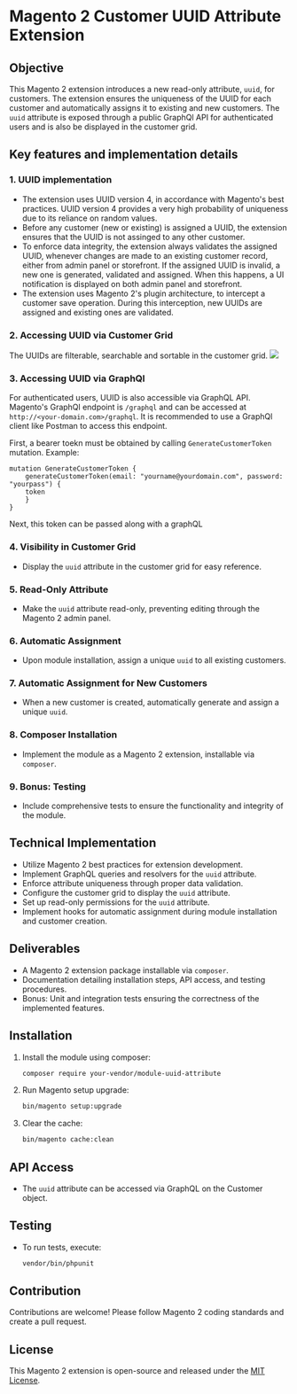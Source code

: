 # Magento 2 Customer UUID Attribute Extension

## Objective

This Magento 2 extension introduces a new read-only attribute, `uuid`, for customers. The extension ensures the uniqueness of the UUID for each customer and automatically assigns it to existing and new customers.
The `uuid` attribute is exposed through a public GraphQl API for authenticated users and is also be displayed in the customer grid.

## Key features and implementation details

### 1. UUID implementation

- The extension uses UUID version 4, in accordance with Magento's best practices. UUID version 4 provides a very high probability of uniqueness due to its reliance on random values.
- Before any customer (new or existing) is assigned a UUID, the extension ensures that the UUID is not assinged to any other customer.
- To enforce data integrity, the extension always validates the assigned UUID, whenever changes are made to an existing customer record, either from admin panel or storefront. If the assigned UUID is invalid, a new one is generated, validated and assigned. When this happens, a UI notification is displayed on both admin panel and storefront.
- The extension uses Magento 2's plugin architecture, to intercept a customer save operation. During this interception, new UUIDs are assigned and existing ones are validated.

### 2. Accessing UUID via Customer Grid
The UUIDs are filterable, searchable and sortable in the customer grid.
![](C:\Users\FaraazMalak\Desktop\customer-grid.jpg)

### 3. Accessing UUID via GraphQl
For authenticated users, UUID is also accessible via GraphQL API.
Magento's GraphQl endpoint is `/graphql` and can be accessed at `http://<your-domain.com>/graphql`. It is recommended to use a GraphQl client like Postman to access this endpoint.

First, a bearer toekn must be obtained by calling `GenerateCustomerToken` mutation.
Example:
```
mutation GenerateCustomerToken {
    generateCustomerToken(email: "yourname@yourdomain.com", password: "yourpass") {
    token
    }
}

```

Next, this token can be passed along with a graphQL 

### 4. Visibility in Customer Grid

- Display the `uuid` attribute in the customer grid for easy reference.

### 5. Read-Only Attribute

- Make the `uuid` attribute read-only, preventing editing through the Magento 2 admin panel.

### 6. Automatic Assignment

- Upon module installation, assign a unique `uuid` to all existing customers.

### 7. Automatic Assignment for New Customers

- When a new customer is created, automatically generate and assign a unique `uuid`.

### 8. Composer Installation

- Implement the module as a Magento 2 extension, installable via `composer`.

### 9. Bonus: Testing

- Include comprehensive tests to ensure the functionality and integrity of the module.

## Technical Implementation

- Utilize Magento 2 best practices for extension development.
- Implement GraphQL queries and resolvers for the `uuid` attribute.
- Enforce attribute uniqueness through proper data validation.
- Configure the customer grid to display the `uuid` attribute.
- Set up read-only permissions for the `uuid` attribute.
- Implement hooks for automatic assignment during module installation and customer creation.

## Deliverables

- A Magento 2 extension package installable via `composer`.
- Documentation detailing installation steps, API access, and testing procedures.
- Bonus: Unit and integration tests ensuring the correctness of the implemented features.

## Installation

1. Install the module using composer:

   ```bash
   composer require your-vendor/module-uuid-attribute
   ```

2. Run Magento setup upgrade:

   ```bash
   bin/magento setup:upgrade
   ```

3. Clear the cache:

   ```bash
   bin/magento cache:clean
   ```

## API Access

- The `uuid` attribute can be accessed via GraphQL on the Customer object.

## Testing

- To run tests, execute:

   ```bash
   vendor/bin/phpunit
   ```

## Contribution

Contributions are welcome! Please follow Magento 2 coding standards and create a pull request.

## License

This Magento 2 extension is open-source and released under the [MIT License](LICENSE).
